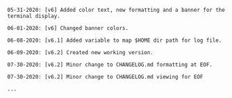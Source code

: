 

	05-31-2020: [v6] Added color text, new formatting and a banner for the terminal display.

	06-01-2020: [v6] Changed banner colors.

	06-08-2020: [v6.1] Added variable to map $HOME dir path for log file.

	06-09-2020: [v6.2] Created new working version.
	
	07-30-2020: [v6.2] Minor change to CHANGELOG.md formatting at EOF.

	07-30-2020: [v6.2] Minor change to CHANGELOG.md viewing for EOF
	
	...

